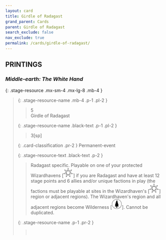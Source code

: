 ```yaml
---
layout: card
title: Girdle of Radagast
grand_parent: Cards
parent: Girdle of Radagast
search_exclude: false
nav_exclude: true
permalink: /cards/girdle-of-radagast/
---
```


## PRINTINGS


### _Middle-earth: The White Hand_

{: .stage-resource .mx-sm-4 .mx-lg-8 .mb-4 }
> {: .stage-resource-name .mb-4 .p-1 .pl-2 }
> > <div class="card-mp">5</div>
> > <div class="card-name">Girdle of Radagast</div>
>
> {: .stage-resource-name .black-text .p-1 .pl-2 }
> > 3[sp]
>
> {: .card-classification .pr-2 }
> Permanent-event
>
> {: .stage-resource-text .black-text .p-2 }
> > Radagast specific. Playable on one of your protected Wizardhavens \[![](/assets/images/free-haven.svg)] if you are Radagast and have at least 12 stage points and 6 allies and/or unique factions in play (the factions must be playable at sites in the Wizardhaven's \[![](/assets/images/free-haven.svg)] region or adjacent regions). The Wizardhaven's region and all adjacent regions become Wilderness \[![](/assets/images/wilderness.svg)]. Cannot be duplicated.  
> 
> {: .stage-resource-name .p-1 .pr-2 }
> > <div class="card-shield"></div>
> > <div class="card-corruption">&nbsp;</div>
